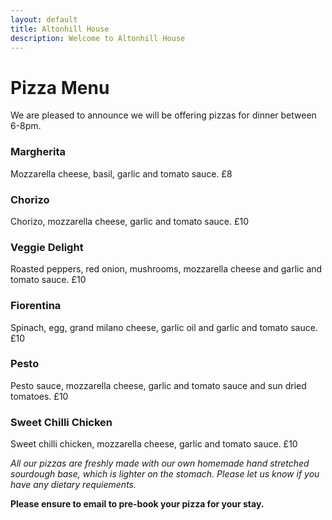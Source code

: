 ```yaml
---
layout: default
title: Altonhill House 
description: Welcome to Altonhill House
---
```


# Pizza Menu
We are pleased to announce we will be offering pizzas for dinner between 6-8pm. 

### Margherita
Mozzarella cheese, basil, garlic and tomato sauce. £8

### Chorizo
Chorizo, mozzarella cheese, garlic and tomato sauce. £10

### Veggie Delight
Roasted peppers, red onion, mushrooms, mozzarella cheese and garlic and tomato sauce. £10

### Fiorentina
Spinach, egg, grand milano cheese, garlic oil and garlic and tomato sauce. £10

### Pesto
Pesto sauce, mozzarella cheese, garlic and tomato sauce and sun dried tomatoes. £10

### Sweet Chilli Chicken
Sweet chilli chicken, mozzarella cheese, garlic and tomato sauce. £10

_All our pizzas are freshly made with our own homemade hand stretched sourdough base, which is lighter on the stomach. Please let us know if you have any dietary requiements._

**Please ensure to email to pre-book your pizza for your stay.**
